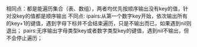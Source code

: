 相同点：都是能遍历集合（表、数组），两者均优先按顺序输出没有key的值，针对没key的值都是顺序输出
不同点:
ipairs:从第一个数字key开始，依次输出所有的key+1的键值，遇到字母下标并不会结束遍历，只是不输出而已，如果遇到nil则退出；
pairs:无序输出字母类型key或者数字类型key的键值，遇到nil不输出，但不会停止遍历；